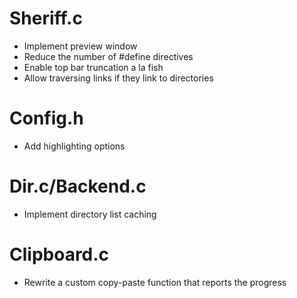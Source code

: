 # Sheriff.c
* Implement preview window
* Reduce the number of #define directives
* Enable top bar truncation a la fish
* Allow traversing links if they link to directories

# Config.h
* Add highlighting options

# Dir.c/Backend.c
* Implement directory list caching

# Clipboard.c
* Rewrite a custom copy-paste function that reports the progress
